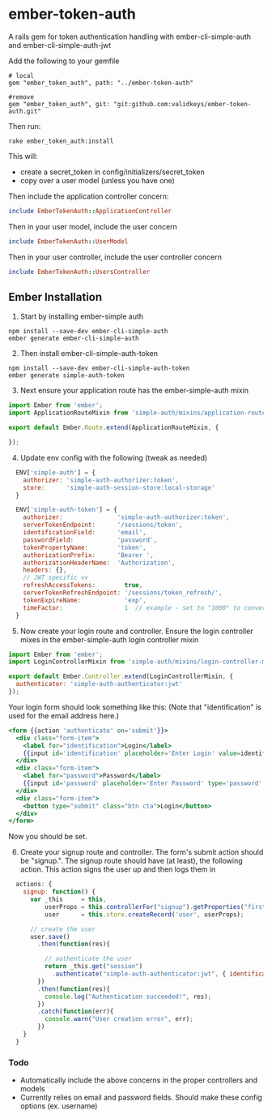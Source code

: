 # ember-token-auth
A rails gem for token authentication handling with ember-cli-simple-auth and ember-cli-simple-auth-jwt

Add the following to your gemfile

```
# local
gem "ember_token_auth", path: "../ember-token-auth"

#remove
gem "ember_token_auth", git: "git:github.com:validkeys/ember-token-auth.git"
```

Then run:

```
rake ember_token_auth:install
```

This will:
* create a secret_token in config/initializers/secret_token
* copy over a user model (unless you have one)

Then include the application controller concern:

```ruby
include EmberTokenAuth::ApplicationController
```

Then in your user model, include the user concern

```ruby
include EmberTokenAuth::UserModel
```

Then in your user controller, include the user controller concern
```ruby
include EmberTokenAuth::UsersController
```

## Ember Installation


1. Start by installing ember-simple auth

```
npm install --save-dev ember-cli-simple-auth
ember generate ember-cli-simple-auth
```

2. Then install ember-cli-simple-auth-token
```
npm install --save-dev ember-cli-simple-auth-token
ember generate simple-auth-token
```

3. Next ensure your application route has the ember-simple-auth mixin
```javascript
import Ember from 'ember';
import ApplicationRouteMixin from 'simple-auth/mixins/application-route-mixin';

export default Ember.Route.extend(ApplicationRouteMixin, {

});
```

4. Update env config with the following (tweak as needed)
```javascript
  ENV['simple-auth'] = {
    authorizer: 'simple-auth-authorizer:token',
    store:      'simple-auth-session-store:local-storage'
  }

  ENV['simple-auth-token'] = {
    authorizer:               'simple-auth-authorizer:token',
    serverTokenEndpoint:      '/sessions/token',
    identificationField:      'email',
    passwordField:            'password',
    tokenPropertyName:        'token',
    authorizationPrefix:      'Bearer ',
    authorizationHeaderName:  'Authorization',
    headers: {},
    // JWT specific vv
    refreshAccessTokens:        true,
    serverTokenRefreshEndpoint: '/sessions/token_refresh/',
    tokenExpireName:            'exp',
    timeFactor:                 1  // example - set to "1000" to convert incoming seconds to milliseconds.
  }
```

5. Now create your login route and controller. Ensure the login controller mixes in the ember-simple-auth login controller mixin

```javascript
import Ember from 'ember';
import LoginControllerMixin from 'simple-auth/mixins/login-controller-mixin';

export default Ember.Controller.extend(LoginControllerMixin, {
  authenticator: 'simple-auth-authenticator:jwt'
});
```

Your login form should look something like this: (Note that "identification" is used for the email address here.)

```handlebars
<form {{action 'authenticate' on='submit'}}>
  <div class="form-item">
    <label for="identification">Login</label>
    {{input id='identification' placeholder='Enter Login' value=identification}}
  </div>
  <div class="form-item">
    <label for="password">Password</label>
    {{input id='password' placeholder='Enter Password' type='password' value=password}}
  </div>
  <div class="form-item">
    <button type="submit" class="btn cta">Login</button>
  </div>
</form>
```

Now you should be set.

6. Create your signup route and controller. The form's submit action should be "signup.". The signup route should have (at least), the following action. This action signs the user up and then logs them in

```javascript
  actions: {
    signup: function() {
      var _this     = this,
          userProps = this.controllerFor("signup").getProperties("firstName", "lastName", "email", "password"),
          user      = this.store.createRecord('user', userProps);

      // create the user
      user.save()
        .then(function(res){

          // authenticate the user
          return _this.get("session")
            .authenticate("simple-auth-authenticator:jwt", { identification: userProps.email, password: userProps.password })
        })
        .then(function(res){
          console.log("Authentication succeeded!", res);
        })
        .catch(function(err){
          console.warn("User creation error", err);
        })
    }
  }
```


### Todo

* Automatically include the above concerns in the proper controllers and models
* Currently relies on email and password fields. Should make these config options (ex. username)
